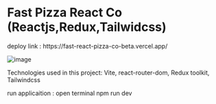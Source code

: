 # Fast Pizza React Co (Reactjs,Redux,Tailwidcss)

<div style="margin-bottom:5px;">
deploy link : https://fast-react-pizza-co-beta.vercel.app/
</div>

![image](https://github.com/user-attachments/assets/46f31883-c800-40c8-a62c-438574052000)



Technologies used in this project: Vite, react-router-dom, Redux toolkit, Tailwindcss

run applicaition :
open terminal
npm run dev

